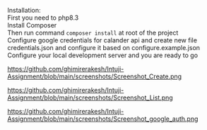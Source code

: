 Installation:  
  First you need to php8.3  
  Install Composer  
  Then run command ```composer install``` at root of the project  
  Configure google credentials for calander api and create new file credentials.json and configure it based on configure.example.json  
  Configure your local development server and you are ready to go  

  https://github.com/ghimirerakesh/Intuji-Assignment/blob/main/screenshots/Screenshot_Create.png  

  https://github.com/ghimirerakesh/Intuji-Assignment/blob/main/screenshots/Screenshot_List.png  

  https://github.com/ghimirerakesh/Intuji-Assignment/blob/main/screenshots/Screenshot_google_auth.png
